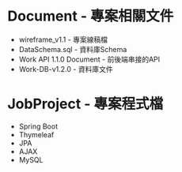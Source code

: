 # Document - 專案相關文件
- wireframe_v1.1 - 專案線稿檔
- DataSchema.sql - 資料庫Schema
- Work API 1.1.0 Document - 前後端串接的API
- Work-DB-v1.2.0 - 資料庫文件

# JobProject - 專案程式檔
- Spring Boot
- Thymeleaf
- JPA
- AJAX
- MySQL
